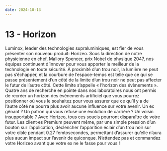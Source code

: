 ```yaml
---
date: 2024-10-13
---
```

# 13 - Horizon

Luminox, leader des technologies supraluminiques, est fier de vous présenter son nouveau
produit: Horizeo. Sous la direction de notre physicienne en chef, Mallory Spencer, prix
Nobel de physique 2047, nos équipes continuent d’innover pour vous apporter le meilleur
de la technologie en toute sécurité. À proximité d’un trou noir, la lumière ne peut pas
s’échapper, et la courbure de l’espace-temps est telle que ce qui se passe présentement
d’un côté de la limite d’un trou noir ne peut pas affecter le futur de l’autre côté.
Cette limite s’appelle « l’horizon des évènements ». Quatre ans de recherche en pointe
dans nos laboratoires nous ont permis de recréer un horizon des évènements artificiel
que vous pourrez positionner où vous le souhaitez pour vous assurer que ce qu’il y a de
l’autre côté ne pourra plus avoir aucune influence sur votre avenir. Un ex gênant ? Un
patron qui vous refuse une évolution de carrière ? Un voisin insupportable ? Avec
Horizeo, tous ces soucis pourront disparaître de votre futur. Les client·es Premium
peuvent même, par une simple pression d’un bouton sur l’application, déclencher
l’apparition éclair d’un trou noir sur votre cible pendant 0.27 femtosecondes,
permettant d’assurer qu’elle n’aura plus aucun impact sur l’avenir de quiconque.
N’attendez pas et commandez votre Horizeo avant que votre ex ne le fasse pour vous !

